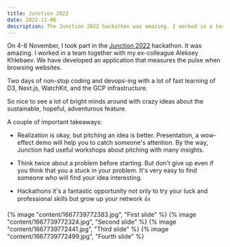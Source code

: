 ```yaml
---
title: Junction 2022
date: 2022-11-06
description: The Junction 2022 hackathon was amazing. I worked in a team together with my ex-colleague and we have developed an application that measures the pulse when browsing websites
---
```

On 4-6 November, I took part in the <a href="https://web.archive.org/web/20221103155752/https://www.junction2022.com/" target="_blank">Junction 2022</a> hackathon. It was amazing. I worked in a team together with my ex-colleague Aleksey Khlebaev. We have developed an application that measures the pulse when browsing websites.

Two days of non-stop coding and devops-ing with a lot of fast learning of D3, Next.js, WatchKit, and the GCP infrastructure.

So nice to see a lot of bright minds around with crazy ideas about the sustainable, hopeful, adventurous feature.

A couple of important takeaways:
- Realization is okay, but pitching an idea is better. Presentation, a wow-effect demo will help you to catch someone's attention. By the way, Junction had useful workshops about pitching with many insights.

- Think twice about a problem before starting. But don't give up even if you think that you a stuck in your problem. It's very easy to find someone who will find your idea interesting.

- Hackathons it's a fantastic opportunity not only to try your luck and professional skills but grow up your network 👍

<div class="gallery">
<style>
	.gallery img {
		width: 100%;
		height: auto;
		margin-bottom: 24px;
	}
</style>
{% image "content/1667739772383.jpg", "First slide" %}
{% image "content/1667739772324.jpg", "Second slide" %}
{% image "content/1667739772441.jpg", "Third slide" %}
{% image "content/1667739772499.jpg", "Fourth slide" %}
</div>
